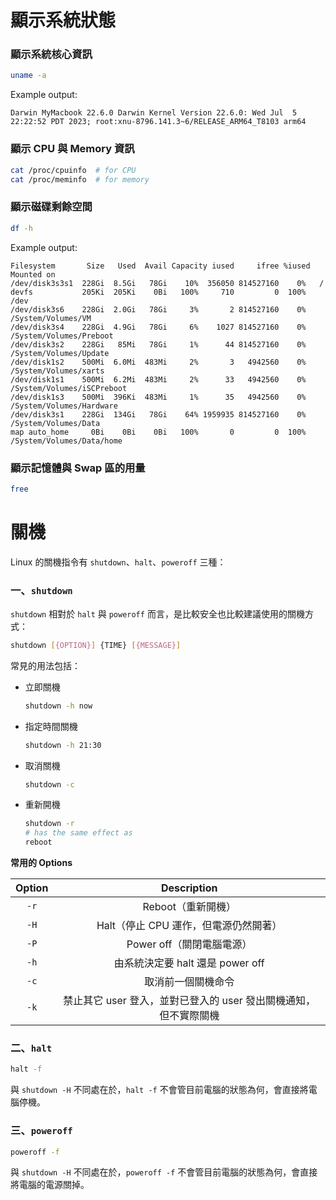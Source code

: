 # 顯示系統狀態

### 顯示系統核心資訊

```bash
uname -a
```

Example output:

```plaintext
Darwin MyMacbook 22.6.0 Darwin Kernel Version 22.6.0: Wed Jul  5 22:22:52 PDT 2023; root:xnu-8796.141.3~6/RELEASE_ARM64_T8103 arm64
```

### 顯示 CPU 與 Memory 資訊

```bash
cat /proc/cpuinfo  # for CPU
cat /proc/meminfo  # for memory
```

### 顯示磁碟剩餘空間

```bash
df -h
```

Example output:

```plaintext
Filesystem       Size   Used  Avail Capacity iused     ifree %iused  Mounted on
/dev/disk3s3s1  228Gi  8.5Gi   78Gi    10%  356050 814527160    0%   /
devfs           205Ki  205Ki    0Bi   100%     710         0  100%   /dev
/dev/disk3s6    228Gi  2.0Gi   78Gi     3%       2 814527160    0%   /System/Volumes/VM
/dev/disk3s4    228Gi  4.9Gi   78Gi     6%    1027 814527160    0%   /System/Volumes/Preboot
/dev/disk3s2    228Gi   85Mi   78Gi     1%      44 814527160    0%   /System/Volumes/Update
/dev/disk1s2    500Mi  6.0Mi  483Mi     2%       3   4942560    0%   /System/Volumes/xarts
/dev/disk1s1    500Mi  6.2Mi  483Mi     2%      33   4942560    0%   /System/Volumes/iSCPreboot
/dev/disk1s3    500Mi  396Ki  483Mi     1%      35   4942560    0%   /System/Volumes/Hardware
/dev/disk3s1    228Gi  134Gi   78Gi    64% 1959935 814527160    0%   /System/Volumes/Data
map auto_home     0Bi    0Bi    0Bi   100%       0         0  100%   /System/Volumes/Data/home
```

### 顯示記憶體與 Swap 區的用量

```bash
free
```

# 關機

Linux 的關機指令有 `shutdown`、`halt`、`poweroff` 三種：

### 一、`shutdown`

`shutdown` 相對於 `halt` 與 `poweroff` 而言，是比較安全也比較建議使用的關機方式：

```bash
shutdown [{OPTION}] {TIME} [{MESSAGE}]
```

常見的用法包括：

- 立即關機

    ```bash
    shutdown -h now
    ```

- 指定時間關機

    ```bash
    shutdown -h 21:30
    ```

- 取消關機

    ```bash
    shutdown -c
    ```

- 重新開機

    ```bash
    shutdown -r
    # has the same effect as
    reboot
    ```

**常用的 Options**

|Option|Description|
|:-:|:-:|
|`-r`|Reboot（重新開機）|
|`-H`|Halt（停止 CPU 運作，但電源仍然開著）|
|`-P`|Power off（關閉電腦電源）|
|`-h`|由系統決定要 halt 還是 power off|
|`-c`|取消前一個關機命令|
|`-k`|禁止其它 user 登入，並對已登入的 user 發出關機通知，但不實際關機|

### 二、`halt`

```bash
halt -f
```

與 `shutdown -H` 不同處在於，`halt -f` 不會管目前電腦的狀態為何，會直接將電腦停機。

### 三、`poweroff`

```bash
poweroff -f
```

與 `shutdown -H` 不同處在於，`poweroff -f` 不會管目前電腦的狀態為何，會直接將電腦的電源關掉。
